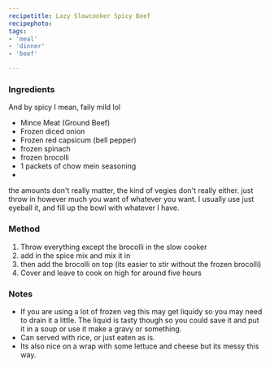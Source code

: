 ```yaml
---
recipetitle: Lazy Slowcooker Spicy Beef
recipephoto: 
tags:  
- 'meal'
- 'dinner'
- 'beef'

---
```


<!--Ingredients List-->
<h3>Ingredients</h3>

<p>And by spicy I mean, faily mild lol</p>

<div class="ingredients">
<ul>
<li>Mince Meat (Ground Beef)</li>
<li>Frozen diced onion</li>
<li>Frozen red capsicum (bell pepper)</li>
<li>frozen spinach</li>
<li>frozen brocolli</li>
<li>1 packets of chow mein seasoning</li>
<li></li>
</ul>
<p>the amounts don't really matter, the kind of vegies don't really either. just throw in however much you want of whatever you want. I usually use just eyeball it, and fill up the bowl with whatever I have.</p>
</div>

<!-- Method -->
<h3>Method</h3>
<div class="method">
<ol>
<li>Throw everything except the brocolli in the slow cooker</li>
<li>add in the spice mix and mix it in</li>
<li>then add the brocolli on top (its easier to stir without the frozen brocolli)</li>
<li>Cover and leave to cook on high for around five hours</li>
</ol>

<p></p>
</div>

<!-- Notes -->
<h3>Notes</h3>
<div class="notes">
<ul>
<li>If you are using a lot of frozen veg this may get liquidy so you may need to drain it a little. The liquid is tasty though so you could save it and put it in a soup or use it make a gravy or something.</li>
<li>Can served with rice, or just eaten as is.</li>
<li>Its also nice on a wrap with some lettuce and cheese but its messy this way.</li>
 
</ul>

</div>

